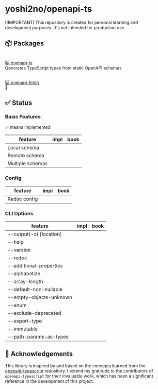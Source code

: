 # yoshi2no/openapi-ts

[!IMPORTANT]
This repository is created for personal learning and development purposes. It's not intended for production use.

## 📦 Packages

<a href="./packages/openapi-ts"><br />
😺 openapi-ts<br />
</a>
Generates TypeScript types from static OpenAPI schemas

<a href="./packages/openapi-fetch"><br />
😺 openapi-fetch<br />
</a>
🚧


## ✅ Status

### Basic Features

✅ means implemented

| feature         | impl | book |
| --------------- | ---- | ---- |
| Local schema             |   |   |
| Remote schema             |   |   |
| Multiple schemas             |   |   |


### Config
| feature         | impl | book |
| --------------- | ---- | ---- |
| Redoc config             |   |   |

### CLI Options
| feature         | impl | book |
| --------------- | ---- | ---- |
| --output(-o) [location]            |   |   |
| --help           |   |   |
| --version
| --redoc            |   |   |
| --additional-properties            |   |   |
| --alphabetize            |   |   |
| --array-length            |   |   |
| --default-non-nullable            |   |   |
| --empty-objects-unknown            |   |   |
| --enum            |   |   |
| --exclude-deprecated            |   |   |
| --export-type            |   |   |
| --immutable            |   |   |
| --path-params-as-types            |   |   |

## 🙏 Acknowledgements

This library is inspired by and based on the concepts learned from the [openapi-typescript](https://github.com/drwpow/openapi-typescript) repository. I extend my gratitude to the contributors of `openapi-typescript` for their invaluable work, which has been a significant reference in the development of this project.